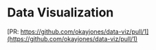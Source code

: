 # Data Visualization

[PR: https://github.com/okayjones/data-viz/pull/1](https://github.com/okayjones/data-viz/pull/1)
